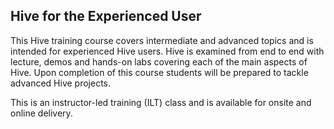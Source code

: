 
## Hive for the Experienced User

This Hive training course covers intermediate and advanced topics and is intended for experienced Hive users. Hive is examined from end to end with lecture, demos and hands-on labs covering each of the main aspects of Hive. Upon completion of this course students will be prepared to tackle advanced Hive projects.

This is an instructor-led training (ILT) class and is available for onsite and online delivery.
